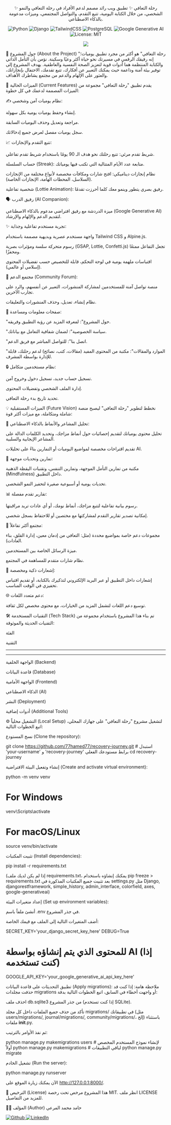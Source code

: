 <div align="center">

✨ رحلة التعافي ✨
تطبيق ويب رائد مصمم لدعم الأفراد في رحلة التعافي والنمو الشخصي، من خلال الكتابة اليومية، تتبع التقدم، والتواصل المجتمعي، وميزات مدعومة بالذكاء الاصطناعي.

<p align="center">
<img alt="Python" src="https://img.shields.io/badge/Python-3.10+-3776AB?style=for-the-badge&logo=python&logoColor=white"/>
<img alt="Django" src="https://img.shields.io/badge/Django-5.x-092E20?style=for-the-badge&logo=django&logoColor=white"/>
<img alt="TailwindCSS" src="https://img.shields.io/badge/Tailwind_CSS-38B2AC?style=for-the-badge&logo=tailwind-css&logoColor=white"/>
<img alt="PostgreSQL" src="https://img.shields.io/badge/PostgreSQL-Managed-4169E1?style=for-the-badge&logo=postgresql&logoColor=white"/>
<img alt="Google Generative AI" src="https://img.shields.io/badge/Google_Generative_AI-FF0000?style=for-the-badge&logo=google&logoColor=white"/>
<img alt="License: MIT" src="https://img.shields.io/badge/License-MIT-yellow.svg?style=for-the-badge"/>
</p>

<img src="https://img.shields.io/badge/Live_Demo-قريبا%21-orange?style=for-the-badge&logo=render" /> <!-- ضع هنا رابط العرض الحي عند توفره -->

</div>

🌟 حول المشروع (About the Project)
"رحلة التعافي" هو أكثر من مجرد تطبيق يوميات؛ إنه رفيقك الرقمي في مسيرتك نحو حياة أكثر وعيًا وسكينة. نؤمن بأن التأمل الذاتي والكتابة المنتظمة هما أدوات قوية لتعزيز الصحة النفسية والعاطفية. يهدف المشروع إلى توفير بيئة آمنة وداعمة حيث يمكنك التعبير عن أفكارك، تتبع تقدمك، الاحتفال بإنجازاتك، والعثور على الإلهام والدعم من مجتمع يشاطرك الأهداف.

🚀 الميزات الحالية (Current Features)
يقدم تطبيق "رحلة التعافي" مجموعة من الميزات المصممة لدعمك في كل خطوة:

✍️ نظام يوميات آمن وشخصي:

إنشاء وحفظ يوميات يومية بكل سهولة.

مراجعة وتعديل وحذف اليوميات السابقة.

سجل يوميات مفصل لعرض جميع إدخالاتك.

📈 تتبع التقدم والإنجازات:

شريط تقدم مرئي: تتبع رحلتك نحو هدف الـ 90 يومًا باستخدام شريط تقدم تفاعلي.

حساب السلسلة (Streak): متابعة عدد الأيام المتتالية التي تكتب فيها يومياتك.

نظام إنجازات ديناميكي: افتح شارات ومكافآت مخصصة لأنواع مختلفة من الإنجازات (السلاسل، المحطات الهامة، الإنجازات الخاصة).

شخصية تفاعلية (Lottie Animation): رفيق بصري يتطور وينمو معك كلما أحرزت تقدمًا.

🗣️ رفيق الدرب (AI Companion):

ميزة الدردشة مع رفيق افتراضي مدعوم بالذكاء الاصطناعي (Google Generative AI) لتقديم الدعم والإلهام والإرشاد.

✨ تجربة مستخدم تفاعلية وجذابة:

واجهة مستخدم عصرية وبديهية مصممة باستخدام Tailwind CSS و Alpine.js.

رسوم متحركة سلسة ومؤثرات بصرية (GSAP, Lottie, Confetti.js) تجعل التفاعل ممتعًا ومحفزًا.

اقتباسات ملهمة يومية في لوحة التحكم، قابلة للتخصيص حسب تفضيلات المحتوى (إسلامي أو عالمي).

🤝 مجتمع الدعم (Community Forum):

منصة تواصل آمنة للمستخدمين لمشاركة المنشورات، التعبير عن أنفسهم، والرد على تجارب الآخرين.

نظام إنشاء، تعديل، وحذف المنشورات والتعليقات.

📄 صفحات معلومات ومساعدة:

"حول المشروع": لمعرفة المزيد عن رؤية التطبيق وفريقه.

"سياسة الخصوصية": لضمان شفافية التعامل مع بياناتك.

"اتصل بنا": للتواصل المباشر مع فريق الدعم.

"الموارد والمقالات": مكتبة من المحتوى المفيد (مقالات، كتب، نصائح) لدعم رحلتك، قابلة للإدارة بواسطة المشرف.

🔒 نظام مستخدمين متكامل:

تسجيل حساب جديد، تسجيل دخول وخروج آمن.

إدارة الملف الشخصي وتفضيلات المحتوى.

تحديد تاريخ بدء رحلة التعافي.

💡 الميزات المستقبلية (Future Vision)
نخطط لتطوير "رحلة التعافي" ليصبح منصة شاملة ومتكاملة، مع ميزات أكثر قوة:

🧠 تحليل المشاعر والأنماط بالذكاء الاصطناعي:

تحليل محتوى يومياتك لتقديم إحصائيات حول أنماط مزاجك، وتحديد الكلمات الدالة على المشاعر الإيجابية والسلبية.

تقديم اقتراحات مخصصة لمواضيع اليوميات أو التمارين بناءً على تحليلات AI.

🧘 تمارين وتحديات موجهة:

مكتبة من تمارين التأمل الموجهة، وتمارين التنفس، وتقنيات اليقظة الذهنية (Mindfulness) داخل التطبيق.

تحديات يومية أو أسبوعية صغيرة لتحفيز النمو الشخصي.

📊 تقارير تقدم مفصلة:

رسوم بيانية تفاعلية لتتبع مزاجك، أنماط نومك، أو أي عادات تريد مراقبتها.

إمكانية تصدير تقارير التقدم لمشاركتها مع مختصين أو للاحتفاظ بسجل شخصي.

💬 مجتمع أكثر تفاعلاً:

مجموعات دعم خاصة بمواضيع محددة (مثل: التعافي من إدمان معين، إدارة القلق، بناء العادات).

ميزة الرسائل الخاصة بين المستخدمين.

نظام شارات متقدم للمساهمة في المجتمع.

🔔 إشعارات ذكية ومخصصة:

إشعارات داخل التطبيق أو عبر البريد الإلكتروني لتذكيرك بالكتابة، أو تقديم اقتباس تحفيزي في الوقت المناسب.

🌐 دعم متعدد اللغات:

توسيع دعم اللغات لتشمل المزيد من الخيارات، مع محتوى مخصص لكل ثقافة.

🛠️ التقنيات المستخدمة (Tech Stack)
تم بناء هذا المشروع باستخدام مجموعة من التقنيات الحديثة والموثوقة:

الفئة

التقنية

---

---

الواجهة الخلفية (Backend)



قاعدة البيانات (Database)



الواجهة الأمامية (Frontend)



الذكاء الاصطناعي (AI)



النشر (Deployment)



أدوات إضافية (Additional Tools)



⚙️ التشغيل محلياً (Local Setup)
لتشغيل مشروع "رحلة التعافي" على جهازك المحلي، اتبع الخطوات التالية:

نسخ المستودع (Clone the repository):

git clone https://github.com/77hamed77/recovery-journey.git # استبدل 'your-username' و 'recovery-journey' برابط مستودعك الفعلي
cd recovery-journey

إنشاء وتفعيل البيئة الافتراضية (Create and activate virtual environment):

python -m venv venv
# For Windows
venv\Scripts\activate
# For macOS/Linux
source venv/bin/activate

تثبيت المكتبات (Install dependencies):

pip install -r requirements.txt

(إذا لم يكن لديك ملف requirements.txt، يمكنك إنشاؤه باستخدام pip freeze > requirements.txt بعد تثبيت جميع المكتبات المذكورة في settings.py مثل Django, djangorestframework, simple_history, admin_interface, colorfield, axes, google-generativeai)

إعداد متغيرات البيئة (Set up environment variables):

أنشئ ملفاً باسم .env في جذر المشروع.

أضف المتغيرات التالية إلى الملف مع قيمك الخاصة:

SECRET_KEY='your_django_secret_key_here'
DEBUG=True
# للمحتوى الذي يتم إنشاؤه بواسطة AI (إذا كنت تستخدمه)
GOOGLE_API_KEY='your_google_generative_ai_api_key_here'

تطبيق التحديثات على قاعدة البيانات (Apply migrations):
ملاحظة هامة: إذا كنت قد حذفت مجلدات migrations أو واجهت أخطاء في السابق، اتبع الخطوات التالية بدقة:

احذف ملف db.sqlite3 من جذر المشروع (إذا كنت تستخدم SQLite).

تأكد من حذف جميع الملفات داخل كل مجلد migrations/ في تطبيقاتك (مثل users/migrations/, journal/migrations/, community/migrations/، إلخ) باستثناء ملفات __init__.py.

ثم نفذ الأوامر بالترتيب:

python manage.py makemigrations users  # لإنشاء نموذج المستخدم المخصص أولاً
python manage.py makemigrations # لباقي التطبيقات
python manage.py migrate

تشغيل الخادم (Run the server):

python manage.py runserver

الآن يمكنك زيارة الموقع على http://127.0.0.1:8000/.

📜 الترخيص (License)
هذا المشروع مرخص تحت رخصة MIT. انظر ملف LICENSE للمزيد من التفاصيل.

👨‍💻 المؤلف (Author)
حامد محمد المرعي

<p>
<a href="https://github.com/77hamed77" target="_blank">
<img alt="Github" src="https://img.shields.io/badge/GitHub-181717?style=for-the-badge&logo=github&logoColor=white">
</a>
<a href="https://www.linkedin.com/in/hamidmuhammad/" target="_blank">
<img alt="LinkedIn" src="https://img.shields.io/badge/LinkedIn-0A66C2?style=for-the-badge&logo=linkedin&logoColor=white">
</a>
</p>